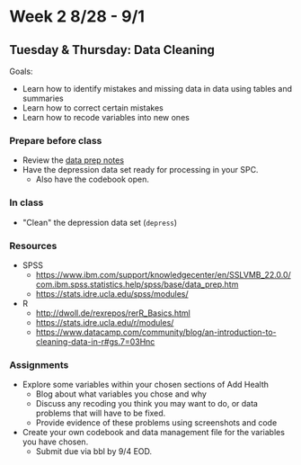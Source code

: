 <br><br>

# Week 2 8/28 - 9/1

## Tuesday & Thursday: Data Cleaning
Goals: 

* Learn how to identify mistakes and missing data in data using tables and summaries
* Learn how to correct certain mistakes
* Learn how to recode variables into new ones


### Prepare before class
* Review the [data prep notes](docs/lec02_data_prep.html) 
* Have the depression data set ready for processing in your SPC. 
    - Also have the codebook open. 

### In class
* "Clean" the depression data set (`depress`) 
    
### Resources
* SPSS 
    - https://www.ibm.com/support/knowledgecenter/en/SSLVMB_22.0.0/com.ibm.spss.statistics.help/spss/base/data_prep.htm 
    - https://stats.idre.ucla.edu/spss/modules/
* R 
    - http://dwoll.de/rexrepos/rerR_Basics.html 
    - https://stats.idre.ucla.edu/r/modules/ 
    - https://www.datacamp.com/community/blog/an-introduction-to-cleaning-data-in-r#gs.7=03Hnc 

### Assignments
* Explore some variables within your chosen sections of Add Health
    - Blog about what variables you chose and why
    - Discuss any recoding you think you may want to do, or data problems that will have to be fixed. 
    - Provide evidence of these problems using screenshots and code
* Create your own codebook and data management file for the variables you have chosen.
    - Submit due via bbl by 9/4 EOD. 



